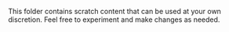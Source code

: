 This folder contains scratch content that can be used at your own discretion. Feel free to experiment and make changes as needed.
